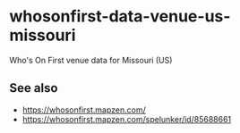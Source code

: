 # whosonfirst-data-venue-us-missouri

Who's On First venue data for Missouri (US)

## See also

* https://whosonfirst.mapzen.com/
* https://whosonfirst.mapzen.com/spelunker/id/85688661
